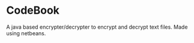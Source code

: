 # CodeBook
A java based encrypter/decrypter to encrypt and decrypt text files. Made using netbeans. 
